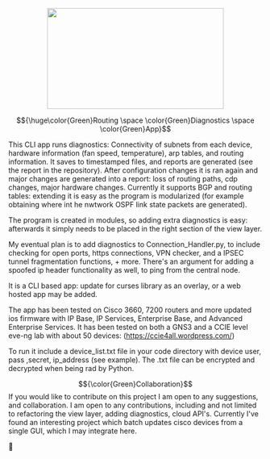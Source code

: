 

<p align="center">
<img src=https://user-images.githubusercontent.com/74038190/225813708-98b745f2-7d22-48cf-9150-083f1b00d6c9.gif width="350" height="200"/>
</p>



$${\huge\color{Green}Routing \space \color{Green}Diagnostics \space \color{Green}App}$$


This CLI app runs diagnostics: Connectivity of subnets from each device, hardware information (fan speed, temperature), arp tables, and routing information. It saves to timestamped files, and reports are generated (see the report in the repository). After configuration changes it is ran again and major changes are generated into a report: loss of routing paths, cdp changes, major hardware changes. Currently it supports BGP and routing tables: extending it is easy as the program is modularized (for example obtaining where int he nwtwork OSPF link state packets are generated).

    
The program is created in modules, so adding extra diagnostics is easy: afterwards it simply needs to be placed in the right section of the view layer. 

My eventual plan is to add diagnostics to Connection_Handler.py, to include checking for open ports, https connections, VPN checker, and a IPSEC tunnel fragmentation functions, + more. There's an argument for adding a spoofed ip header functionality as well, to ping from the central node.

It is a CLI based app: update for curses library as an overlay, or a web hosted app may be added.

The app has been tested on Cisco 3660, 7200 routers  and more updated ios firmware with IP Base, IP Services, Enterprise Base, and Advanced Enterprise Services. It has been tested on both a GNS3 and a CCIE level eve-ng lab with about 50 devices:  (https://ccie4all.wordpress.com/)


To run it include a device_list.txt file in your code directory with device user, pass ,secret, ip_address (see example). The .txt file can be encrypted and decrypted when being rad by Python.

$${\color{Green}Collaboration}$$
If you would like to contribute on this  project I am open to any suggestions, and collaboration.
I am open to any contributions, including and not limited to refactoring the view layer, adding diagnostics, cloud API's.
Currently I've found an interesting project which batch updates cisco devices from a single GUI, which I may integrate here.



🤗
